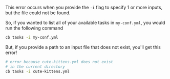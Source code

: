 This error occurs when you provide the `-i` flag to specify 1 or more inputs, but 
the file could not be found.

So, if you wanted to list all of your available tasks in `my-conf.yml`, you would run 
the following command
 
```bash
cb tasks -i my-conf.yml
```

But, if you provide a path to an input file that does not exist, you'll get this error!

```bash
# error because cute-kittens.yml does not exist 
# in the current directory
cb tasks -i cute-kittens.yml
```